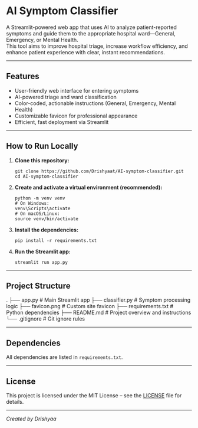 # AI Symptom Classifier

A Streamlit-powered web app that uses AI to analyze patient-reported symptoms and guide them to the appropriate hospital ward—General, Emergency, or Mental Health.  
This tool aims to improve hospital triage, increase workflow efficiency, and enhance patient experience with clear, instant recommendations.

---

## Features

- User-friendly web interface for entering symptoms
- AI-powered triage and ward classification
- Color-coded, actionable instructions (General, Emergency, Mental Health)
- Customizable favicon for professional appearance
- Efficient, fast deployment via Streamlit

---

## How to Run Locally

1. **Clone this repository:**
    ```
    git clone https://github.com/Drishyaat/AI-symptom-classifier.git
    cd AI-symptom-classifier
    ```

2. **Create and activate a virtual environment (recommended):**
    ```
    python -m venv venv
    # On Windows:
    venv\Scripts\activate
    # On macOS/Linux:
    source venv/bin/activate
    ```

3. **Install the dependencies:**
    ```
    pip install -r requirements.txt
    ```

4. **Run the Streamlit app:**
    ```
    streamlit run app.py
    ```

---

## Project Structure

.
├── app.py # Main Streamlit app
├── classifier.py # Symptom processing logic
├── favicon.png # Custom site favicon
├── requirements.txt # Python dependencies
├── README.md # Project overview and instructions
└── .gitignore # Git ignore rules


---

## Dependencies

All dependencies are listed in `requirements.txt`.

---

## License

This project is licensed under the MIT License – see the [LICENSE](LICENSE) file for details.

---

*Created by Drishyaa*
